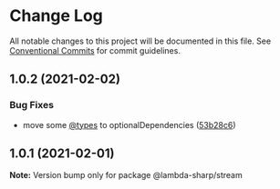 # Change Log

All notable changes to this project will be documented in this file.
See [Conventional Commits](https://conventionalcommits.org) for commit guidelines.

## 1.0.2 (2021-02-02)


### Bug Fixes

* move some [@types](https://github.com/types) to optionalDependencies ([53b28c6](https://github.com/joshuaavalon/lambda-sharp/commit/53b28c64954e1a88aca1398a6581120edcbc00c1))





## 1.0.1 (2021-02-01)

**Note:** Version bump only for package @lambda-sharp/stream
